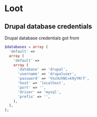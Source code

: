 # Loot
## Drupal database credentials
Drupal database credentials got from 
```php
$databases = array (
  'default' => 
  array (
    'default' => 
    array (
      'database' => 'drupal',
      'username' => 'drupaluser',
      'password' => '%%cHzhNC=k9yYN!T',
      'host' => 'localhost',
      'port' => '',
      'driver' => 'mysql',
      'prefix' => '',
    ),
  ),
);
```
